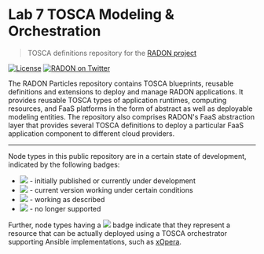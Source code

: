 # Lab 7 TOSCA Modeling & Orchestration

> TOSCA definitions repository for the [RADON project](http://radon-h2020.eu)

[![License](https://img.shields.io/badge/License-Apache%202.0-blue.svg)](https://opensource.org/licenses/Apache-2.0)
[![RADON on Twitter](https://img.shields.io/twitter/url/https/twitter.com/RADON_2020?label=RADON%20on%20Twitter&style=social)](https://twitter.com/RADON_2020)

The RADON Particles repository contains TOSCA blueprints, reusable definitions and extensions to deploy and manage RADON applications.
It provides reusable TOSCA types of application runtimes, computing resources, and FaaS platforms in the form of abstract as well as deployable modeling entities.
The repository also comprises RADON's FaaS abstraction layer that provides several TOSCA definitions to deploy a particular FaaS application component to different cloud providers.

---

Node types in this public repository are in a certain state of development, indicated by the following badges:
* ![](https://img.shields.io/badge/Status:-DEVELOPMENT-red) - initially published or currently under development
* ![](https://img.shields.io/badge/Status:-TESTING-yellow) - current version working under certain conditions
* ![](https://img.shields.io/badge/Status:-RELEASED-green) - working as described
* ![](https://img.shields.io/badge/Status:-DEPRECATED-inactive) - no longer supported

Further, node types having a ![](https://img.shields.io/badge/%20-DEPLOYABLE-blueviolet) badge indicate that they represent a resource that can be actually deployed using a TOSCA orchestrator supporting Ansible implementations, such as [xOpera](https://github.com/xlab-si/xopera-opera).
